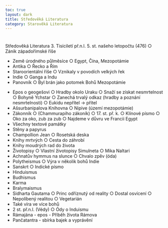 ```yaml
---
toc: true
layout: dark
title: Středověká Literatura 
category: Starověká Literatura 
---
```





#
 Středověká Literatura
3. Tisíciletí př.n.l.
5.  st. našeho letopočtu (476)
○ Zánik západořímské říše
* Země úrodného půlměsíce
○ Egypt, Čína, Mezopotámie
* Antika
○ Řecko a Řím
* Staroorientální říše
○ Vznikaly v povodích velkých řek
* Indie
○ Ganga a Indu
* Panovník
○ Byl brán jako potomek Bohů
Mezopotámie
- Epos o geogešovi
○ Hradby okolo Uraku
○ Snaží se získat nesmrtelnost
○ Bohyně Ychstar
○ Zanechá trvalý odkaz
(hradby a poznání nesmrtelnosti)
○ Eukidu nepřítel -> přítel
- Ašsurbanipalova Knihovna
○ Nipive (území mezopotámie)
- Zákonník
○ (Chammurapiho zákoník)
○ 17. st. př. k.
○ Klínové písmo
○ Oko za oko, zub za zub
○ Najdeme v důvru ve Francii
Egypt
- Všechny textové památky
- Stěny a papyrus
- Champollion Jean
○ Rosetská deska
- Knihy mrtvých
○ Cesta do záhrobí
- Knihy moudrých rad do života
- Životopisy
○ Vlastní životopisy Simulneta
○ Mika Naltari
- Achnatův hymmus na slunce
○ Chvalo zpěv (óda)
- Polytheismus
○ Výra v několik bohů
Indie
- Sanskrt
○ Indické písmo
- Hinduismus
- Budhismus
- Karma
- Bralymaismus
- Sidharta Gautama
○ Princ odříznutý od reality
○ Dostal osvícení
○ Nepolíbený realitou
○ Vegetarián
- Také víra ve více bohů
- 2 st. př.n.l. (Védy)
○ Ódy o Induismu
- Rámajána - epos - Příběh života Rámova
- Pančatantra - sbírka bajek a vyprávění

